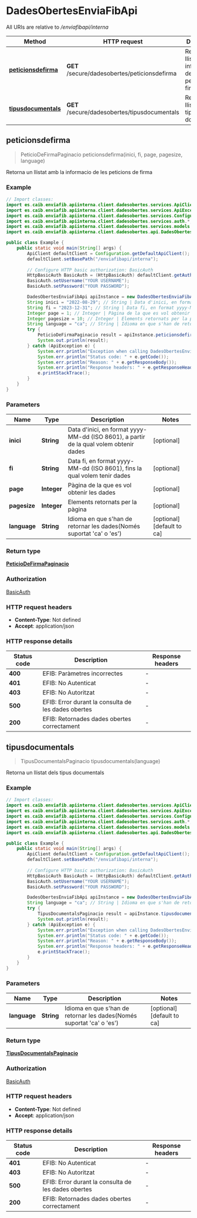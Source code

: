 # DadesObertesEnviaFibApi

All URIs are relative to */enviafibapi/interna*

| Method | HTTP request | Description |
|------------- | ------------- | -------------|
| [**peticionsdefirma**](DadesObertesEnviaFibApi.md#peticionsdefirma) | **GET** /secure/dadesobertes/peticionsdefirma | Retorna un llistat amb la informacio de les peticions de firma |
| [**tipusdocumentals**](DadesObertesEnviaFibApi.md#tipusdocumentals) | **GET** /secure/dadesobertes/tipusdocumentals | Retorna un llistat dels tipus documentals |



## peticionsdefirma

> PeticioDeFirmaPaginacio peticionsdefirma(inici, fi, page, pagesize, language)

Retorna un llistat amb la informacio de les peticions de firma

### Example

```java
// Import classes:
import es.caib.enviafib.apiinterna.client.dadesobertes.services.ApiClient;
import es.caib.enviafib.apiinterna.client.dadesobertes.services.ApiException;
import es.caib.enviafib.apiinterna.client.dadesobertes.services.Configuration;
import es.caib.enviafib.apiinterna.client.dadesobertes.services.auth.*;
import es.caib.enviafib.apiinterna.client.dadesobertes.services.models.*;
import es.caib.enviafib.apiinterna.client.dadesobertes.api.DadesObertesEnviaFibApi;

public class Example {
    public static void main(String[] args) {
        ApiClient defaultClient = Configuration.getDefaultApiClient();
        defaultClient.setBasePath("/enviafibapi/interna");
        
        // Configure HTTP basic authorization: BasicAuth
        HttpBasicAuth BasicAuth = (HttpBasicAuth) defaultClient.getAuthentication("BasicAuth");
        BasicAuth.setUsername("YOUR USERNAME");
        BasicAuth.setPassword("YOUR PASSWORD");

        DadesObertesEnviaFibApi apiInstance = new DadesObertesEnviaFibApi(defaultClient);
        String inici = "2022-08-29"; // String | Data d'inici, en format yyyy-MM-dd (ISO 8601), a partir de la qual volem obtenir dades
        String fi = "2023-12-31"; // String | Data fi, en format yyyy-MM-dd (ISO 8601), fins la qual volem tenir dades
        Integer page = 1; // Integer | Pàgina de la que es vol obtenir les dades
        Integer pagesize = 10; // Integer | Elements retornats per la pàgina
        String language = "ca"; // String | Idioma en que s'han de retornar les dades(Només suportat 'ca' o 'es')
        try {
            PeticioDeFirmaPaginacio result = apiInstance.peticionsdefirma(inici, fi, page, pagesize, language);
            System.out.println(result);
        } catch (ApiException e) {
            System.err.println("Exception when calling DadesObertesEnviaFibApi#peticionsdefirma");
            System.err.println("Status code: " + e.getCode());
            System.err.println("Reason: " + e.getResponseBody());
            System.err.println("Response headers: " + e.getResponseHeaders());
            e.printStackTrace();
        }
    }
}
```

### Parameters


| Name | Type | Description  | Notes |
|------------- | ------------- | ------------- | -------------|
| **inici** | **String**| Data d&#39;inici, en format yyyy-MM-dd (ISO 8601), a partir de la qual volem obtenir dades | [optional] |
| **fi** | **String**| Data fi, en format yyyy-MM-dd (ISO 8601), fins la qual volem tenir dades | [optional] |
| **page** | **Integer**| Pàgina de la que es vol obtenir les dades | [optional] |
| **pagesize** | **Integer**| Elements retornats per la pàgina | [optional] |
| **language** | **String**| Idioma en que s&#39;han de retornar les dades(Només suportat &#39;ca&#39; o &#39;es&#39;) | [optional] [default to ca] |

### Return type

[**PeticioDeFirmaPaginacio**](PeticioDeFirmaPaginacio.md)

### Authorization

[BasicAuth](../README.md#BasicAuth)

### HTTP request headers

- **Content-Type**: Not defined
- **Accept**: application/json


### HTTP response details
| Status code | Description | Response headers |
|-------------|-------------|------------------|
| **400** | EFIB: Paràmetres incorrectes |  -  |
| **401** | EFIB: No Autenticat |  -  |
| **403** | EFIB: No Autoritzat |  -  |
| **500** | EFIB: Error durant la consulta de les dades obertes |  -  |
| **200** | EFIB: Retornades dades obertes correctament |  -  |


## tipusdocumentals

> TipusDocumentalsPaginacio tipusdocumentals(language)

Retorna un llistat dels tipus documentals

### Example

```java
// Import classes:
import es.caib.enviafib.apiinterna.client.dadesobertes.services.ApiClient;
import es.caib.enviafib.apiinterna.client.dadesobertes.services.ApiException;
import es.caib.enviafib.apiinterna.client.dadesobertes.services.Configuration;
import es.caib.enviafib.apiinterna.client.dadesobertes.services.auth.*;
import es.caib.enviafib.apiinterna.client.dadesobertes.services.models.*;
import es.caib.enviafib.apiinterna.client.dadesobertes.api.DadesObertesEnviaFibApi;

public class Example {
    public static void main(String[] args) {
        ApiClient defaultClient = Configuration.getDefaultApiClient();
        defaultClient.setBasePath("/enviafibapi/interna");
        
        // Configure HTTP basic authorization: BasicAuth
        HttpBasicAuth BasicAuth = (HttpBasicAuth) defaultClient.getAuthentication("BasicAuth");
        BasicAuth.setUsername("YOUR USERNAME");
        BasicAuth.setPassword("YOUR PASSWORD");

        DadesObertesEnviaFibApi apiInstance = new DadesObertesEnviaFibApi(defaultClient);
        String language = "ca"; // String | Idioma en que s'han de retornar les dades(Només suportat 'ca' o 'es')
        try {
            TipusDocumentalsPaginacio result = apiInstance.tipusdocumentals(language);
            System.out.println(result);
        } catch (ApiException e) {
            System.err.println("Exception when calling DadesObertesEnviaFibApi#tipusdocumentals");
            System.err.println("Status code: " + e.getCode());
            System.err.println("Reason: " + e.getResponseBody());
            System.err.println("Response headers: " + e.getResponseHeaders());
            e.printStackTrace();
        }
    }
}
```

### Parameters


| Name | Type | Description  | Notes |
|------------- | ------------- | ------------- | -------------|
| **language** | **String**| Idioma en que s&#39;han de retornar les dades(Només suportat &#39;ca&#39; o &#39;es&#39;) | [optional] [default to ca] |

### Return type

[**TipusDocumentalsPaginacio**](TipusDocumentalsPaginacio.md)

### Authorization

[BasicAuth](../README.md#BasicAuth)

### HTTP request headers

- **Content-Type**: Not defined
- **Accept**: application/json


### HTTP response details
| Status code | Description | Response headers |
|-------------|-------------|------------------|
| **401** | EFIB: No Autenticat |  -  |
| **403** | EFIB: No Autoritzat |  -  |
| **500** | EFIB: Error durant la consulta de les dades obertes |  -  |
| **200** | EFIB: Retornades dades obertes correctament |  -  |

